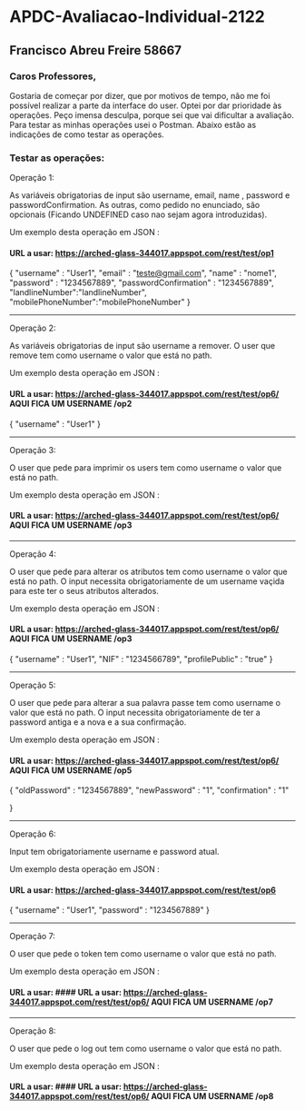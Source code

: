 # APDC-Avaliacao-Individual-2122

## Francisco Abreu Freire 58667

### Caros Professores,

Gostaria de começar por dizer, que por motivos de tempo, não me foi possível realizar a parte da interface do user. Optei por dar prioridade às operações. Peço          imensa desculpa, porque sei que vai dificultar a avaliação. Para testar as minhas operações usei o Postman. Abaixo estão as indicações de como testar as                operações.
        
        
        
### Testar as operações:



Operação 1:

As variáveis obrigatorias de input são username, email, name , password e passwordConfirmation. As outras, como pedido no enunciado, são opcionais (Ficando UNDEFINED caso nao sejam agora introduzidas).

Um exemplo desta operação em JSON :
        
 #### URL a usar: https://arched-glass-344017.appspot.com/rest/test/op1
 
{
    "username" : "User1",
    "email" : "teste@gmail.com",
    "name" : "nome1",
    "password" : "1234567889",
  "passwordConfirmation" : "1234567889",
 "landlineNumber":"landlineNumber",
 "mobilePhoneNumber":"mobilePhoneNumber"
}


-----------------------------------------------------------------------------------------------------------------------------------------------------------------------

        
 Operação 2:

As variáveis obrigatorias de input são username a remover. O user que remove tem como username o valor que está no path.

Um exemplo desta operação em JSON :
     
 #### URL a usar: https://arched-glass-344017.appspot.com/rest/test/op6/ AQUI FICA UM USERNAME /op2
 
{
    "username" : "User1"
}       
        

-----------------------------------------------------------------------------------------------------------------------------------------------------------------------

 Operação 3:

O user que pede para imprimir os users tem como username o valor que está no path.

Um exemplo desta operação em JSON :
        
 #### URL a usar: https://arched-glass-344017.appspot.com/rest/test/op6/ AQUI FICA UM USERNAME /op3
 

-----------------------------------------------------------------------------------------------------------------------------------------------------------------------


 Operação 4:

O user que pede para alterar os atributos tem como username o valor que está no path. O input necessita obrigatoriamente de um username vaçida para este ter o seus atributos alterados.

Um exemplo desta operação em JSON :
        
 #### URL a usar: https://arched-glass-344017.appspot.com/rest/test/op6/ AQUI FICA UM USERNAME /op3
 
{
"username" : "User1",
"NIF" : "1234566789",
"profilePublic" : "true"
}


-----------------------------------------------------------------------------------------------------------------------------------------------------------------------


Operação 5:

O user que pede para alterar a sua palavra passe tem como username o valor que está no path. O input necessita obrigatoriamente de ter a password antiga e a nova e a sua confirmação. 

Um exemplo desta operação em JSON :
        
 #### URL a usar: https://arched-glass-344017.appspot.com/rest/test/op6/ AQUI FICA UM USERNAME /op5

{
	"oldPassword" : "1234567889",
	"newPassword" : "1",
	"confirmation" : "1"

}


-----------------------------------------------------------------------------------------------------------------------------------------------------------------------


Operação 6:

Input tem obrigatoriamente username e password atual. 

Um exemplo desta operação em JSON :
        
 #### URL a usar: https://arched-glass-344017.appspot.com/rest/test/op6

{
    "username" : "User1",
    "password" : "1234567889"
}



-----------------------------------------------------------------------------------------------------------------------------------------------------------------------



Operação 7:

O user que pede o token tem como username o valor que está no path.

Um exemplo desta operação em JSON :
        
 #### URL a usar:  #### URL a usar: https://arched-glass-344017.appspot.com/rest/test/op6/ AQUI FICA UM USERNAME /op7



-----------------------------------------------------------------------------------------------------------------------------------------------------------------------



Operação 8:

O user que pede o log out tem como username o valor que está no path.

Um exemplo desta operação em JSON :
        
 #### URL a usar:  #### URL a usar: https://arched-glass-344017.appspot.com/rest/test/op6/ AQUI FICA UM USERNAME /op8




